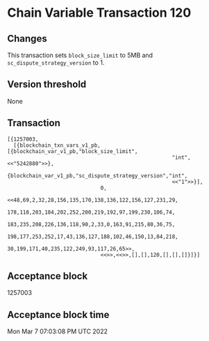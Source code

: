 # Chain Variable Transaction 120

## Changes

This transaction sets `block_size_limit` to 5MB and
`sc_dispute_strategy_version` to 1.

## Version threshold

None

## Transaction

```
[{1257003,
  [{blockchain_txn_vars_v1_pb,[{blockchain_var_v1_pb,"block_size_limit",
                                                     "int",<<"5242880">>},
                               {blockchain_var_v1_pb,"sc_dispute_strategy_version","int",
                                                     <<"1">>}],
                              0,
                              <<48,69,2,32,28,156,135,170,138,136,122,156,127,231,29,
                                178,118,203,184,202,252,200,219,192,97,199,230,106,74,
                                183,235,208,226,136,118,90,2,33,0,163,91,215,80,36,75,
                                198,177,253,252,17,43,136,127,188,102,46,150,13,84,218,
                                30,199,171,40,235,122,249,93,117,26,65>>,
                              <<>>,<<>>,[],[],120,[],[],[]}]}]
```

## Acceptance block

1257003

## Acceptance block time

Mon Mar 7 07:03:08 PM UTC 2022
